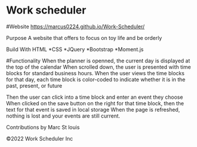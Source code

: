 # Work scheduler


#Website https://marcus0224.github.io/Work-Scheduler/


Purpose
A website that offers to focus on toy life and be orderly 

Build With
HTML 
*CSS 
*JQuery 
*Bootstrap
*Moment.js

#Functionality
When the planner is openned, the current day is displayed at the top of the calendar
When scrolled down, the user is presented with time blocks for standard business hours.
When the user views the time blocks for that day, each time block is color-coded to indicate whether it is in the past, present, or future

Then the user can click into a time block and enter an event they choose 
When clicked on the save button on the right for that time block, then the text for that event is saved in local storage
When the page is refreshed, nothing is lost and your events are still current. 


Contributions
 by Marc St louis

©️2022 Work Scheduler Inc

